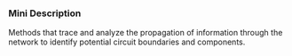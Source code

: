 ### Mini Description

Methods that trace and analyze the propagation of information through the network to identify potential circuit boundaries and components.
